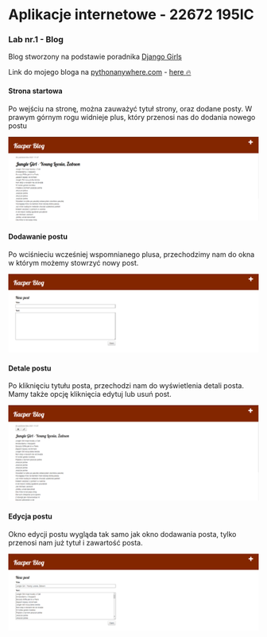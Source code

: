 # Aplikacje internetowe - 22672 195IC

### Lab nr.1 - Blog

Blog stworzony na podstawie poradnika [Django Girls](https://tutorial.djangogirls.org/pl/)

Link do mojego bloga na [pythonanywhere.com](https://www.pythonanywhere.com) - [here :fire:](http://chxpiii.pythonanywhere.com)

#### Strona startowa

Po wejściu na stronę, można zauważyć tytuł strony, oraz dodane posty. 
W prawym górnym rogu widnieje plus, który przenosi nas do dodania nowego postu

![](assets/strona_start.png)

#### Dodawanie postu

Po wciśnieciu wcześniej wspomnianego plusa, przechodzimy nam do okna w którym możemy stowrzyć nowy post.

![](assets/strona_new_post.png)

#### Detale postu

Po kliknięciu tytułu posta, przechodzi nam do wyświetlenia detali posta. Mamy także opcję kliknięcia edytuj lub usuń post.

![](assets/strona_details.png)

#### Edycja postu

Okno edycji postu wygląda tak samo jak okno dodawania posta, tylko przenosi nam już tytuł i zawartość posta.

![](assets/strona_edit.png)